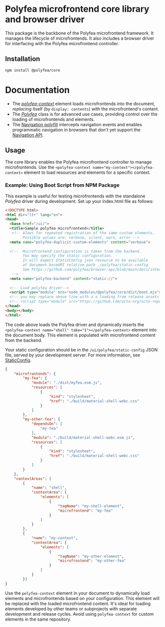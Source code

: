 # Polyfea microfrontend core library and browser driver

This package is the backbone of the Polyfea microfrontend framework. It manages the lifecycle of microfrontends. It also includes a browser driver for interfacing with the Polyfea microfrontend controller.

## Installation

```bash
npm install @polyfea/core
```

# Documentation

- The [_polyfea-context_](src\components\polyfea-context\readme.md) element loads microfrontends into the document, _replacing_ itself (by `display: contents`) with the microfrontend's content.
- The [_Polyfea_](docs\classes\Polyfea.md) class is for advanced use cases, providing control over the loading of microfrontends and elements.
- The [Navigation polyfill](docs\classes\Navigation.md) intercepts navigation events and enables programmatic navigation in browsers that don't yet support the [Navigation API](https://developer.mozilla.org/en-US/docs/Web/API/Navigation_API).
## Usage

The core library enables the Polyfea microfrontend controller to manage microfrontends. Use the `<polyfea-context name="my-context"></polyfea-context>` element to load resources and elements for a specific context.

### Example: Using Boot Script from NPM Package

This example is useful for testing microfrontends with the standalone _Polyfea_ driver during development. Set up your index.html file as follows:

```html
<!DOCTYPE html>
<html dir="ltr" lang="en">
<head>
  <base href="/ui/">
  <title>Sample polyfea microfrontend</title>
   <!-- Alows for repeated registration of the same custom elements. 
        Possible values are: verbose, silent, warn, error -->
  <meta name="polyfea-duplicit-custom-elements" content="verbose">
 
  <!--  Microfrontend configuration is taken from the backend. 
        You may specify the static configuration. 
        It will expect StaticConfig json resource to be available 
        at document.baseURI relative path ./polyfea/static-config
        See https://github.com/polyfea/browser-api/blob/main/docs/interfaces/StaticConfig.md
   -->
  <meta name="polyfea-backend" content="static://"> 
  
  <!-- Load polyfea driver-->
  <script type="module" src="node_modules/@polyfea/core/dist/boot.mjs"></script>
  <!-- you may replace above line with a a loading from release assets -->
  <!-- <script type="module" src="https://github.com/octo-org/octo-repo/releases/latest/download/boot.mjs"></script> -->
</head>
<body></body>
</html>
```

The code above loads the Polyfea driver and dynamically inserts the `<polyfea-context name="shell" take="1"></polyfea-context>` element into the document body. This element is populated with microfrontend content from the backend.

Your static configuration should be in the `/ui/polyfea/static-config` JSON file, served by your development server. For more information, see [StaticConfig](https://github.com/polyfea/browser-api/blob/main/docs/interfaces/StaticConfig.md).

```json
{
    "microfrontends": {
        "my-fea": {
            "module": "./dist/myfea.esm.js",
            "resources": [
                {
                    "kind": "stylesheet",
                    "href": "./build/material-shell-webc.css"
                }
            ]
        },
        "my-other-fea": {
            "dependsOn": [
                "my-fea"
            ],
            "module": "./build/material-shell-webc.esm.js",
            "resources": [
                {
                    "kind": "stylesheet",
                    "href": "./build/material-shell-webc.css"
                }
            ]
        }
    },
    "contextAreas": [
        { 
            "name": "shell",
            "contextArea": {
                "elements": [
                    {
                        "tagName": "my-shell-element",
                        "microfrontend": "my-fea"
                    }
                ]
            }
        },
        {
            "name": "my-context",
            "contextArea": {
                "elements": [
                    {
                        "tagName": "my-other-element",
                        "microfrontend": "my-other-fea"
                    }
                ]
            }
        }]
}
```

Use the `polyfea-context` element in your document to dynamically load elements and microfrontends based on your configuration. This element will be replaced with the loaded microfrontend content. It's ideal for loading elements developed by other teams or subprojects with separate development and release cycles. Avoid using `polyfea-context` for custom elements in the same repository.

